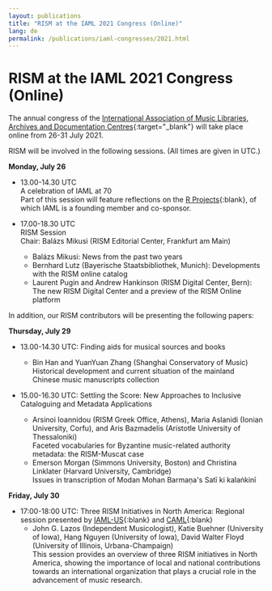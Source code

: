 ```yaml
---
layout: publications
title: "RISM at the IAML 2021 Congress (Online)"
lang: de
permalink: /publications/iaml-congresses/2021.html
---
```


# RISM at the IAML 2021 Congress (Online)

The annual congress of the [International Association of Music Libraries, Archives and Documentation Centres](https://www.iaml.info/congresses/2021-online){:target="_blank"} will take place online from 26-31 July 2021.

RISM will be involved in the following sessions. (All times are given in UTC.)

**Monday, July 26**
- 13.00-14.30 UTC\
A celebration of IAML at 70\
Part of this session will feature reflections on the [R Projects](http://www.r-musicprojects.org/){:blank}, of which IAML is a founding member and co-sponsor.

- 17.00-18.30 UTC\
RISM Session \
Chair: Balázs Mikusi (RISM Editorial Center, Frankfurt am Main)
  - Balázs Mikusi: News from the past two years
  - Bernhard Lutz (Bayerische Staatsbibliothek, Munich): Developments with the RISM online catalog
  - Laurent Pugin and Andrew Hankinson (RISM Digital Center, Bern): The new RISM Digital Center and a preview of the RISM Online platform

In addition, our RISM contributors will be presenting the following papers:

**Thursday, July 29**
- 13.00-14.30 UTC: Finding aids for musical sources and books
  - Bin Han and YuanYuan Zhang (Shanghai Conservatory of Music)\
Historical development and current situation of the mainland Chinese music manuscripts collection

- 15.00-16.30 UTC: Settling the Score: New Approaches to Inclusive Cataloguing and Metadata Applications
  - Arsinoi Ioannidou (RISM Greek Office, Athens), Maria Aslanidi (Ionian University, Corfu), and Aris Bazmadelis (Aristotle University of Thessaloniki)\
Faceted vocabularies for Byzantine music-related authority metadata: the RISM-Muscat case
  - Emerson Morgan (Simmons University, Boston) and Christina Linklater (Harvard University, Cambridge)\
Issues in transcription of Modan Mohan Barmaṇa's Satī ki kalaṅkinī  

**Friday, July 30**
- 17:00-18:00 UTC: Three RISM Initiatives in North America: Regional session presented by [IAML-US](https://www.musiclibraryassoc.org/default.aspx){:blank} and [CAML](https://www.caml-acbm.org/en/){:blank}
  -  John G. Lazos (Independent Musicologist), Katie Buehner (University of Iowa), Hang Nguyen (University of Iowa), David Walter Floyd (University of Illinois, Urbana-Champaign)  
This session provides an overview of three RISM initiatives in North America, showing the importance of local and national contributions towards an international organization that plays a crucial role in the advancement of music research. 
